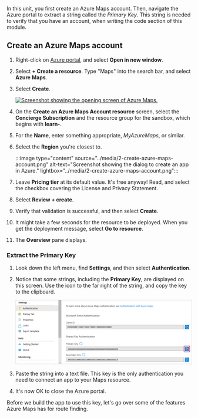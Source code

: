 In this unit, you first create an Azure Maps account. Then, navigate the Azure portal to extract a string called the *Primary Key*. This string is needed to verify that you have an account, when writing the code section of this module.

## Create an Azure Maps account

1. Right-click on [Azure portal](https://portal.azure.com/learn.docs.microsoft.com?azure-portal=true), and select **Open in new window**.

1. Select **+ Create a resource**. Type "Maps" into the search bar, and select **Azure Maps**.

1. Select **Create**.

    [![Screenshot showing the opening screen of Azure Maps.](../media/azure-maps-create-account-1.png)](../media/azure-maps-create-account-1.png#lightbox)

1. On the **Create an Azure Maps Account resource** screen, select the **Concierge Subscription** and the resource group for the sandbox, which begins with **learn-**.

1. For the **Name**, enter something appropriate, *MyAzureMaps*, or similar.

1. Select the **Region** you're closest to.

    :::image type="content" source="../media/2-create-azure-maps-account.png" alt-text="Screenshot showing the dialog to create an app in Azure." lightbox="../media/2-create-azure-maps-account.png":::

1. Leave **Pricing tier** at its default value. It's free anyway! Read, and select the checkbox covering the License and Privacy Statement.

1. Select **Review + create**.

1. Verify that validation is successful, and then select **Create**.

1. It might take a few seconds for the resource to be deployed. When you get the deployment message, select **Go to resource**.

1. The **Overview** pane displays.

### Extract the Primary Key

1. Look down the left menu, find **Settings**, and then select **Authentication**.

1. Notice that some strings, including the **Primary Key**, are displayed on this screen. Use the icon to the far right of the string, and copy the key to the clipboard.

    [![Screenshot showing the authentication keys.](../media/azure-maps-create-account-3.png)](../media/azure-maps-create-account-3.png#lightbox)

1. Paste the string into a text file. This key is the only authentication you need to connect an app to your Maps resource.

1. It's now OK to close the Azure portal.

Before we build the app to use this key, let's go over some of the features Azure Maps has for route finding.
